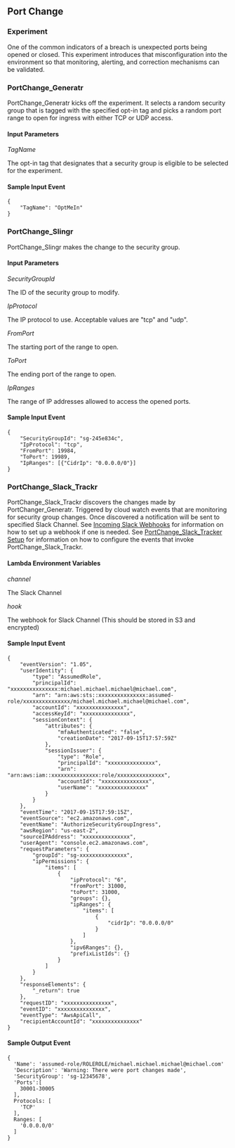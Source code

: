 Port Change
------------

### Experiment

One of the common indicators of a breach is unexpected ports being opened or closed.  This experiment introduces that misconfiguration into the environment so that monitoring, alerting, and correction mechanisms can be validated.

### PortChange_Generatr

PortChange_Generatr kicks off the experiment.  It selects a random security group that is tagged with the specified opt-in tag and picks a random port range to open for ingress with either TCP or UDP access.

#### Input Parameters

*TagName*

The opt-in tag that designates that a security group is eligible to be selected for the experiment.

#### Sample Input Event

```
{
    "TagName": "OptMeIn"
}
```

### PortChange_Slingr

PortChange_Slingr makes the change to the security group.

#### Input Parameters

*SecurityGroupId*

The ID of the security group to modify.

*IpProtocol*

The IP protocol to use.  Acceptable values are "tcp" and "udp".

*FromPort*

The starting port of the range to open.

*ToPort*

The ending port of the range to open.

*IpRanges*

The range of IP addresses allowed to access the opened ports.

#### Sample Input Event

```
{
    "SecurityGroupId": "sg-245e834c",
    "IpProtocol": "tcp",
    "FromPort": 19984,
    "ToPort": 19989,
    "IpRanges": [{"CidrIp": "0.0.0.0/0"}]
}
```

### PortChange_Slack_Trackr
PortChange_Slack_Trackr discovers the changes made by PortChanger_Generatr. Triggered by cloud watch events that are monitoring for security group changes. Once discovered a notification will be sent to specified Slack Channel.  See [Incoming Slack Webhooks](https://api.slack.com/incoming-webhooks) for information on how to set up a webhook if one is needed.  See [PortChange_Slack_Tracker Setup](../docs/PortChange_Slack_Trackr.md) for information on how to configure the events that invoke PortChange_Slack_Trackr.

#### Lambda Environment Variables

*channel*

The Slack Channel

*hook*

The webhook for Slack Channel (This should be stored in S3 and encrypted)

#### Sample Input Event

```
{
    "eventVersion": "1.05",
    "userIdentity": {
        "type": "AssumedRole",
        "principalId": "xxxxxxxxxxxxxxx:michael.michael.michael@michael.com",
        "arn": "arn:aws:sts::xxxxxxxxxxxxxxx:assumed-role/xxxxxxxxxxxxxxx/michael.michael.michael@michael.com",
        "accountId": "xxxxxxxxxxxxxxx",
        "accessKeyId": "xxxxxxxxxxxxxxx",
        "sessionContext": {
            "attributes": {
                "mfaAuthenticated": "false",
                "creationDate": "2017-09-15T17:57:59Z"
            },
            "sessionIssuer": {
                "type": "Role",
                "principalId": "xxxxxxxxxxxxxxx",
                "arn": "arn:aws:iam::xxxxxxxxxxxxxxx:role/xxxxxxxxxxxxxxx",
                "accountId": "xxxxxxxxxxxxxxx",
                "userName": "xxxxxxxxxxxxxxx"
            }
        }
    },
    "eventTime": "2017-09-15T17:59:15Z",
    "eventSource": "ec2.amazonaws.com",
    "eventName": "AuthorizeSecurityGroupIngress",
    "awsRegion": "us-east-2",
    "sourceIPAddress": "xxxxxxxxxxxxxxx",
    "userAgent": "console.ec2.amazonaws.com",
    "requestParameters": {
        "groupId": "sg-xxxxxxxxxxxxxxx",
        "ipPermissions": {
            "items": [
                {
                    "ipProtocol": "6",
                    "fromPort": 31000,
                    "toPort": 31000,
                    "groups": {},
                    "ipRanges": {
                        "items": [
                            {
                                "cidrIp": "0.0.0.0/0"
                            }
                        ]
                    },
                    "ipv6Ranges": {},
                    "prefixListIds": {}
                }
            ]
        }
    },
    "responseElements": {
        "_return": true
    },
    "requestID": "xxxxxxxxxxxxxxx",
    "eventID": "xxxxxxxxxxxxxxx",
    "eventType": "AwsApiCall",
    "recipientAccountId": "xxxxxxxxxxxxxxx"
}
```

#### Sample Output Event

```
{
  'Name': 'assumed-role/ROLEROLE/michael.michael.michael@michael.com'
  'Description': 'Warning: There were port changes made',
  'SecurityGroup': 'sg-12345678',
  'Ports':[
    30001-30005
  ],
  Protocols: [
    'TCP'
  ],
  Ranges: [
    '0.0.0.0/0'
  ]
}
```
